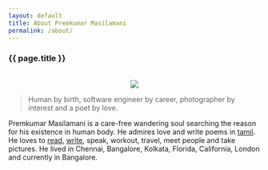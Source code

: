 ```yaml
---
layout: default
title: About Premkumar Masilamani
permalink: /about/
---
```

<div class="post">
<h3>{{ page.title }}</h3><br/>

<div style="text-align: center;">
<img src="{{site.url}}/img/Premkumar_Masilamani.jpg"/><br />
</div>  

<blockquote>Human by birth, software engineer by career, photographer by interest and a poet by love.
</blockquote>
	
<p>Premkumar Masilamani is a care-free wandering soul searching the reason for his existence in human body. He admires love and write poems in <a href="http://tamil.smileprem.com/">tamil</a>. He loves to <a href="{{site.url}}/books/">read</a>, <a href="/">write</a>, speak, workout, travel, meet people and take pictures. He lived in Chennai, Bangalore, Kolkata, Florida, California, London and currently in Bangalore.</p>

</div>
<br/>
